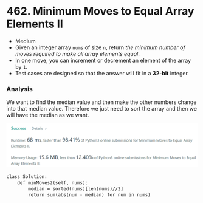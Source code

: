 # 462. Minimum Moves to Equal Array Elements II

* Medium
* Given an integer array `nums` of size `n`, return _the minimum number of moves required to make all array elements equal_.
* In one move, you can increment or decrement an element of the array by `1`.
* Test cases are designed so that the answer will fit in a **32-bit** integer.

### Analysis&#x20;

We want to find the median value and then make the other numbers change into that median value. Therefore we just need to sort the array and then we will have the median as we want.&#x20;

![](<../.gitbook/assets/image (4).png>)

```
class Solution:
    def minMoves2(self, nums):
        median = sorted(nums)[len(nums)//2]
        return sum(abs(num - median) for num in nums)
```

